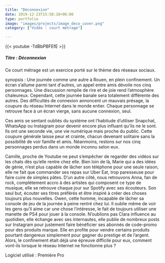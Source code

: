 ```yaml
---
title: "Déconnexion"
date: 2019-12-23T15:58:10+06:00
type: portfolio
image: "images/projects/image_deco_cover.png"
category: ["Vidéo : court métrage"]

---
```


{{< youtube -TdBbPBFEfE >}}


##### Titre : Déconnexion
Ce court métrage est un exercice porté sur le thème des réseaux sociaux. 

synopsis : Une journée comme une autre à Rouen, en plein confinement. Un écran s’allume parmi tant d'autres, un appel entre amis dévoile nos cinq personnages. Une discussion remplie de rire et de joie rend l’atmosphère chaleureux. Cependant, cette journée banale sera totalement différente des autres. Des difficultés de connexion annoncent un mauvais présage, la coupure du réseau Internet dans le monde entier. Chaque personnage se retrouve face à un écran vierge, sans aucune connexion, seul.

Ces amis se sentant oubliés du système ont l’habitude d’utiliser Snapchat, WhatsApp ou Instagram pour devenir encore plus influant qu’ils ne le sont. Ils ont une seconde vie, une vie numérique mais proche du public. Cette coupure générale laisse peur et crainte, chacun devenant solitaire sans la possibilité de voir famille et amis. Néanmoins, restons sur nos cinq personnages perdus dans un monde inconnu selon eux. 

Camille, proche de Youtube ne peut s’empêcher de regarder des vidéos sur les chats dès qu’elle rentre chez elle. Bien loin de là, Marie qui a des idées de génie, n’est plus capable de lâcher son téléphone pour une seule raison, elle ne fait que commander ses repas sur Uber Eat, trop paresseuse pour faire cuire de simples pâtes. D’un autre côté, nous retrouvons Anna, fan de rock, complètement accro à des artistes qui composent ce type de musique, elle se retrouve chaque jour sur Spotify avec ses écouteurs. Son seul but, écouter ses titres préférés et être inspiré à créer des choses toujours plus nouvelles. Owen, cette homme, incapable de lâcher sa console de jeu de la journée à peine rentré chez lui. Il oublie même de voir les gens qu’il aime car une chose l’intéresse, le fait de toujours utiliser une manette de PS4 pour jouer à la console. N’oublions pas Clara influence au quotidien, elle échange avec ses internautes, elle publie de nombreux posts sur Instagram pour justement faire bénéficier ses abonnés de code-promo pour des produits marque. Elle en profite pour vendre certains produits pourtant dangereux simplement pour gagner du prestige et de l’argent. Alors, le confinement était déjà une épreuve difficile pour eux, comment vont-ils lorsque le réseau Internet ne fonctionne plus ?

Logiciel utilisé : Première Pro

